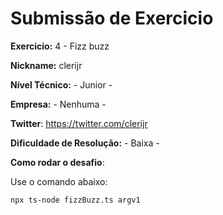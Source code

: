 # Submissão de Exercicio

**Exercicio:** 4 - Fizz buzz

**Nickname:** clerijr

**Nível Técnico:** - Junior -

**Empresa:** - Nenhuma -

**Twitter**: https://twitter.com/clerijr

**Dificuldade de Resolução:** - Baixa -

**Como rodar o desafio**: 

Use o comando abaixo: 
```bash
npx ts-node fizzBuzz.ts argv1
```